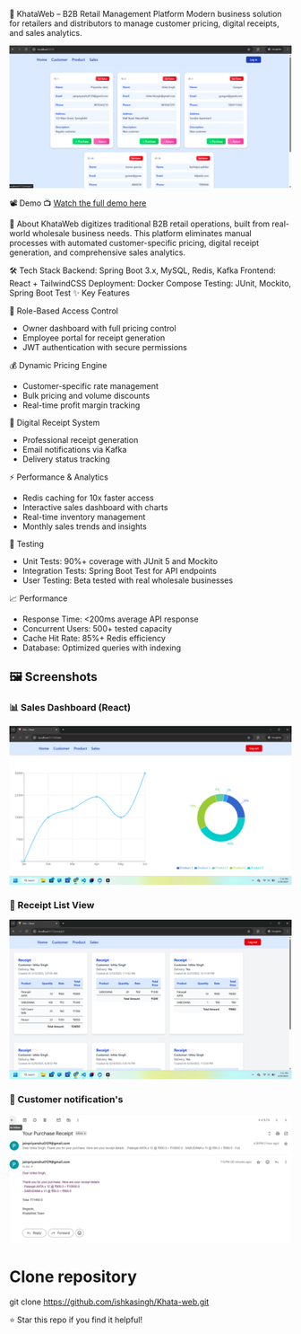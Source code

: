 🧾 KhataWeb – B2B Retail Management Platform
Modern business solution for retailers and distributors to manage customer pricing, digital receipts, and sales analytics.

![Banner](./Images/home.png)

📽️ Demo
📺 [Watch the full demo here](https://drive.google.com/file/d/1GVL3HYnqBB4093LwK8CErW2r5FE_6zB8/view?usp=sharing)

🎯 About
KhataWeb digitizes traditional B2B retail operations, built from real-world wholesale business needs. This platform eliminates manual processes with automated customer-specific pricing, digital receipt generation, and comprehensive sales analytics.

🛠️ Tech Stack
Backend: Spring Boot 3.x, MySQL, Redis, Kafka
Frontend: React + TailwindCSS
Deployment: Docker Compose
Testing: JUnit, Mockito, Spring Boot Test
✨ Key Features

🔐 Role-Based Access Control
 * Owner dashboard with full pricing control
 * Employee portal for receipt generation
 * JWT authentication with secure permissions
   
💰 Dynamic Pricing Engine
 * Customer-specific rate management
 * Bulk pricing and volume discounts
 * Real-time profit margin tracking
   
🧾 Digital Receipt System
 * Professional receipt generation
 * Email notifications via Kafka
 * Delivery status tracking
   
⚡ Performance & Analytics
 * Redis caching for 10x faster access
 * Interactive sales dashboard with charts
 * Real-time inventory management
 * Monthly sales trends and insights

   
🧪 Testing
 * Unit Tests: 90%+ coverage with JUnit 5 and Mockito
 * Integration Tests: Spring Boot Test for API endpoints
 * User Testing: Beta tested with real wholesale businesses
   
📈 Performance
 * Response Time: <200ms average API response
 * Concurrent Users: 500+ tested capacity
 * Cache Hit Rate: 85%+ Redis efficiency
 * Database: Optimized queries with indexing

## 🖼️ Screenshots
### 📊 Sales Dashboard (React)
![Sales Chart](./Images/sales.png)
### 🧾 Receipt List View
![Receipt View](./Images/receipt.png)
### 🧑 Customer notification's
![Pricing Page](./Images/email.png)


# Clone repository
git clone https://github.com/ishkasingh/Khata-web.git 

⭐ Star this repo if you find it helpful!

